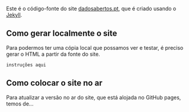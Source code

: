 Este é o código-fonte do site [dadosabertos.pt](http://dadosabertos.pt), que é criado usando o [Jekyll](https://jekyllrb.com/).

## Como gerar localmente o site

Para podermos ter uma cópia local que possamos ver e testar, é preciso gerar o HTML a partir da fonte do site.

    instruções aqui


## Como colocar o site no ar

Para atualizar a versão no ar do site, que está alojada no GitHub pages, temos de...
